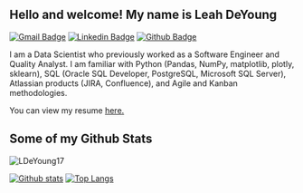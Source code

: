 ## Hello and welcome! My name is Leah DeYoung
[![Gmail Badge](https://img.shields.io/badge/-deyounlm@gmail.com-c14438?style=flat&logo=Gmail&logoColor=white&link=mailto:deyounlm@gmail.com)](mailto:deyounlm@gmail.com) 
[![Linkedin Badge](https://img.shields.io/badge/-https://www.linkedin.com/in/leahdeyoung/-0072b1?style=flat&logo=Linkedin&logoColor=white&link=https://www.linkedin.com/in/https://www.linkedin.com/in/leahdeyoung-45888684//)](https://www.linkedin.com/in/https://www.linkedin.com/in/leahdeyoung-45888684//) [![Github Badge](https://img.shields.io/badge/-LDeYoung17-grey?style=flat&logo=github&logoColor=white&link=https://github.com/LDeYoung17/)](https://www.github.com/LDeYoung17/) <p align='left'>I am a Data Scientist who previously worked as a Software Engineer and Quality Analyst. I am familiar with Python (Pandas, NumPy, matplotlib, plotly, sklearn), SQL (Oracle SQL Developer, PostgreSQL, Microsoft SQL Server), Atlassian products (JIRA, Confluence), and Agile and Kanban methodologies.</p><p align='left'> You can view my resume <a href='https://drive.google.com/file/d/1XHfKpbznkl2t1sgCUD-1WTxMSvweQ49M/view?usp=sharing ' target=_blank><u>here</u>.</a></p>
## Some of my Github Stats
<p align=left> <img src=https://komarev.com/ghpvc/?username=LDeYoung17 alt=LDeYoung17 /> </p>

[![Github stats](https://github-readme-stats.vercel.app/api?username=LDeYoung17&show_icons=true&include_all_commits=true)](https://github.com/LDeYoung17/github-readme-stats)
[![Top Langs](https://github-readme-stats.vercel.app/api/top-langs/?username=LDeYoung17&layout=compact)](https://github.com/LDeYoung17/github-readme-stats)

